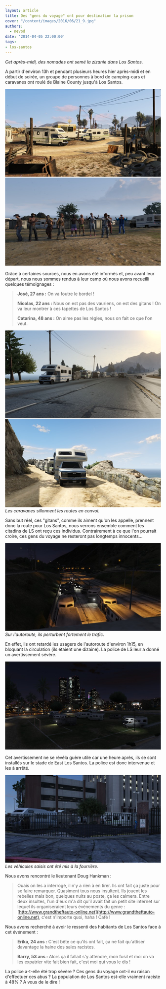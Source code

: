 ```yaml
---
layout: article
title: Des "gens du voyage" ont pour destination la prison
cover: "/content/images/2016/06/21_9.jpg"
authors:
  - nevod
date: '2014-04-05 22:00:00'
tags:
- los-santos
---
```


_Cet après-midi, des nomades ont semé la zizanie dans Los Santos._

A partir d'environ 13h et pendant plusieurs heures hier après-midi et en début de soirée, un groupe de personnes à bord de camping-cars et caravanes ont roulé de Blaine County jusqu'à Los Santos.

![](/content/images/2016/06/21_4.jpg)
![](/content/images/2016/06/21_1.jpg)

Grâce à certaines sources, nous en avons été informés et, peu avant leur départ, nous nous sommes rendus à leur camp où nous avons recueilli quelques témoignages :

> **José, 27 ans :** On va foutre le bordel !
> 
> **Nicolas, 22 ans :** Nous on est pas des vauriens, on est des gitans ! On va leur montrer à ces tapettes de Los Santos !
> 
> **Catarina, 48 ans :** On aime pas les règles, nous on fait ce que l'on veut.

![](/content/images/2016/06/21_2.jpg)
![Les caravanes sillonnent les routes en convoi.](/content/images/2016/06/21_3.jpg)
_Les caravanes sillonnent les routes en convoi._

Sans but réel, ces "gitans", comme ils aiment qu'on les appelle, prennent donc la route pour Los Santos, nous verrons ensemble comment les citadins de LS ont reçu ces individus. Contrairement à ce que l'on pourrait croire, ces gens du voyage ne resteront pas longtemps innocents...

![Sur l'autoroute, ils perturbent fortement le trafic.](/content/images/2016/06/21_7.jpg)
_Sur l'autoroute, ils perturbent fortement le trafic._

En effet, ils ont retardé les usagers de l'autoroute d'environ 1h15, en bloquant la circulation (ils étaient une dizaine). La police de LS leur a donné un avertissement sévère.

![](/content/images/2016/06/21_8.jpg)

Cet avertissement ne se révéla guère utile car une heure après, ils se sont installés sur le stade de East Los Santos. La police est donc intervenue et les à arrêté.

![Les véhicules saisis ont été mis à la fourrière.](/content/images/2016/06/21_10.jpg)
_Les véhicules saisis ont été mis à la fourrière._

Nous avons rencontré le lieutenant Doug Hankman :

> Ouais on les a interrogé, il n'y a rien à en tirer. Ils ont fait ça juste pour se faire remarquer. Quasiment tous nous insultent. Ils jouent les rebelles mais bon, quelques nuits au poste, ça les calmera. Entre deux insultes, l'un d'eux m'a dit qu'il avait fait un petit site internet sur lequel ils organiseraient leurs événements du genre : [http://www.grandtheftauto-online.net](http://www.grandtheftauto-online.net), c'est n'importe quoi, haha ! Café !

Nous avons recherché à avoir le ressenti des habitants de Los Santos face à cet événement :

> **Erika, 24 ans :** C'est bête ce qu'ils ont fait, ça ne fait qu'attiser davantage la haine des sales racistes.
> 
> **Barry, 53 ans :** Alors ça il fallait s'y attendre, mon fusil et moi on va les expatrier vite fait bien fait, c'est moi qui vous le dis !

La police a-t-elle été trop sévère ? Ces gens du voyage ont-il eu raison d'effectuer ces abus ? La population de Los Santos est-elle vraiment raciste à 48% ? A vous de le dire !